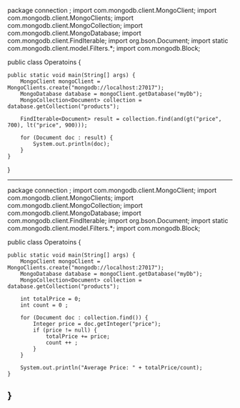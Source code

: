 package connection ;
import com.mongodb.client.MongoClient;
import com.mongodb.client.MongoClients;
import com.mongodb.client.MongoCollection;
import com.mongodb.client.MongoDatabase;
import com.mongodb.client.FindIterable;
import org.bson.Document;
import static com.mongodb.client.model.Filters.*;
import com.mongodb.Block;

public class Operatoins {

    public static void main(String[] args) {
        MongoClient mongoClient = MongoClients.create("mongodb://localhost:27017");
        MongoDatabase database = mongoClient.getDatabase("myDb");
        MongoCollection<Document> collection = database.getCollection("products");

        FindIterable<Document> result = collection.find(and(gt("price", 700), lt("price", 900)));

        for (Document doc : result) {
            System.out.println(doc);
        }
    }
}

----------------------------------------------------------------------------------------------------

package connection ;
import com.mongodb.client.MongoClient;
import com.mongodb.client.MongoClients;
import com.mongodb.client.MongoCollection;
import com.mongodb.client.MongoDatabase;
import com.mongodb.client.FindIterable;
import org.bson.Document;
import static com.mongodb.client.model.Filters.*;
import com.mongodb.Block;

public class Operatoins {

    public static void main(String[] args) {
        MongoClient mongoClient = MongoClients.create("mongodb://localhost:27017");
        MongoDatabase database = mongoClient.getDatabase("myDb");
        MongoCollection<Document> collection = database.getCollection("products");

        int totalPrice = 0;
        int count = 0 ;

        for (Document doc : collection.find()) {
            Integer price = doc.getInteger("price");
            if (price != null) {
                totalPrice += price;
                count ++ ;
            }
        }

        System.out.println("Average Price: " + totalPrice/count);
    }
}
--------------------------------------------------------------------------------------------------

